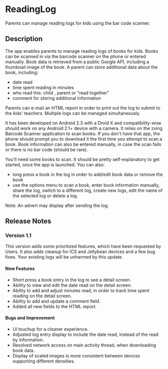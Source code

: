 ReadingLog
==========

Parents can manage reading logs for kids using the bar code scanner.

Description
-----------

The app enables parents to manage reading logs of books for kids. Books can be scanned in via the barcode scanner on the phone or entered manually. Book data is retrieved from a public Google API, including a thumbnail image of the book. A parent can store additional data about the book, including:
- date read
- time spent reading in minutes
- who read this: child , parent or "read together" 
- comment for storing additional information

Parents can e-mail an HTML report in order to print out the log to submit to the kids' teachers. Multiple logs can be managed simultaneously.

It has been developed on Android 2.3 with a Droid X and compatibility-wise should work on any Android 2.1+ device with a camera. It relies on the zxing Barcode Scanner application to scan books. If you don't have that app, the phone should prompt you to download it the first time you attempt to scan a book. Book information can also be entered manually, in case the scan fails or there is no bar code (should be rare).

You'll need some books to scan. It should be pretty self-explanatory to get started, once the app is launched. You can also:

* long press a book in the log in order to add/edit book data or remove the book
* use the options menu to scan a book, enter book information manually, share the log, switch to a different log, create new logs, edit the name of the selected log or delete a log.

Note: An advert may display after sending the log.

Release Notes
-------------

### Version 1.1

This version adds some prioritized features, which have been requested by Users. It also adds cleanup for ICS and Jellybean devices and a few bug fixes. Your existing logs will be unharmed by this update.

#### New Features

* Short press a book entry in the log to see a detail screen.
* Ability to view and edit the date read on the detail screen.
* Ability to add and adjust minutes read, in order to track time spent reading on the detail screen.
* Ability to add and update a comment field.
* Added all new fields to the HTML report.

#### Bugs and Improvement

* UI touchup for a cleaner experience.  
* Adjusted log entry display to include the date read, instead of the read by information. 
* Resolved network access on main activity thread, when downloading book data.
* Display of scaled images is more consistent between devices supporting different densities.
